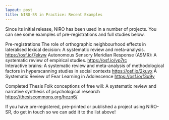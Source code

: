 ```yaml
---
layout: post
title: NIRO-SR in Practice: Recent Examples
---
```


Since its initial release, NIRO has been used in a number of projects. You can see some examples of pre-registrations and full studies below.  

Pre-registrations
The role of orthographic neighbourhood effects in lateralised lexical decision: A systematic review and meta-analysis. https://osf.io/7ekyw
Autonomous Sensory Meridian Response (ASMR): A systematic review of empirical studies. https://osf.io/vp7rc  
Interactive brains: A systematic review and meta-analysis of methodological factors in hyperscanning studies in social contexts https://osf.io/2kuyx
A Systematic Review of Fear Learning in Adolescence https://osf.io/f3u9y

Completed Thesis
Folk conceptions of free will: A systematic review and narrative synthesis of psychological research https://thesiscommons.org/hezn6/

If you have pre-registered, pre-printed or published a project using NIRO-SR, do get in touch so we can add it to the list above!
